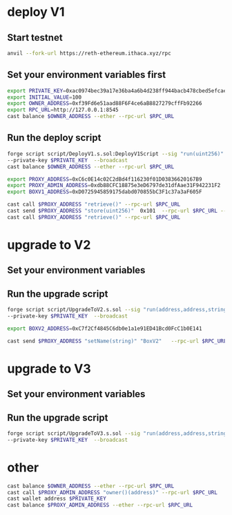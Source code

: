# deploy V1
## Start testnet
```bash
anvil --fork-url https://reth-ethereum.ithaca.xyz/rpc
```

## Set your environment variables first
```bash
export PRIVATE_KEY=0xac0974bec39a17e36ba4a6b4d238ff944bacb478cbed5efcae784d7bf4f2ff80
export INITIAL_VALUE=100
export OWNER_ADDRESS=0xf39Fd6e51aad88F6F4ce6aB8827279cffFb92266
export RPC_URL=http://127.0.0.1:8545
cast balance $OWNER_ADDRESS --ether --rpc-url $RPC_URL
```


## Run the deploy script
```bash
forge script script/DeployV1.s.sol:DeployV1Script --sig "run(uint256)" $INITIAL_VALUE --rpc-url $RPC_URL 
--private-key $PRIVATE_KEY  --broadcast
cast balance $OWNER_ADDRESS --ether --rpc-url $RPC_URL 
```

```bash
export PROXY_ADDRESS=0xC6c0E14c02C2dBd4f116230f01D03836620167B9
export PROXY_ADMIN_ADDRESS=0xdb88CFC18875e3eD6797de31dfAae31F942231F2
export BOXV1_ADDRESS=0xD0725945859175dabd070855bC3F1c37a3aF605F
```
```bash
cast call $PROXY_ADDRESS "retrieve()" --rpc-url $RPC_URL 
cast send $PROXY_ADDRESS "store(uint256)"  0x101  --rpc-url $RPC_URL --private-key $PRIVATE_KEY
cast call $PROXY_ADDRESS "retrieve()" --rpc-url $RPC_URL 
```

# upgrade to V2
## Set your environment variables

## Run the upgrade script
```bash
forge script script/UpgradeToV2.s.sol --sig "run(address,address,string)" $PROXY_ADDRESS $PROXY_ADMIN_ADDRESS "BoxV2_add_name" --rpc-url $RPC_URL
--private-key $PRIVATE_KEY  --broadcast
```
```bash
export BOXV2_ADDRESS=0xC7f2Cf4845C6db0e1a1e91ED41Bcd0FcC1b0E141
```

```bash
cast send $PROXY_ADDRESS "setName(string)" "BoxV2"   --rpc-url $RPC_URL   --private-key $PRIVATE_KEY
```


# upgrade to V3

## Set your environment variables

## Run the upgrade script
```bash
forge script script/UpgradeToV3.s.sol --sig "run(address,address,string)" $PROXY_ADDRESS $PROXY_ADMIN_ADDRESS "BoxV3_add_description" --rpc-url $RPC_URL
--private-key $PRIVATE_KEY  --broadcast
```

# other

```bash
cast balance $OWNER_ADDRESS --ether --rpc-url $RPC_URL
cast call $PROXY_ADMIN_ADDRESS "owner()(address)" --rpc-url $RPC_URL
cast wallet address $PRIVATE_KEY
cast balance $PROXY_ADMIN_ADDRESS --ether --rpc-url $RPC_URL
```

